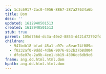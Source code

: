 ```yaml
---
id: 1c3c6917-2ac0-4956-8867-387a27634a6b
title: Dom
desc: ''
updated: 1612940501513
created: 1612940501513
stub: true
parent: 105d756d-dc3a-40e2-8853-d421d72792fc
children:
  - 941bdb18-bfad-48a1-a97c-a8eae74f089a
  - f0232af0-9ddd-4db6-9076-852b37b8d004
  - dfc6e07e-2a9b-4ee1-bb19-4306cc6db9c6
fname: ang.dd.html.html.dom
hpath: ang.dd.html.html.dom
---
```



